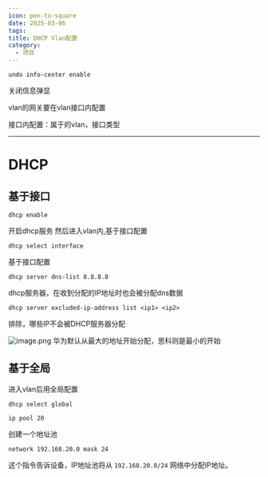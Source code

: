 ```yaml
---
icon: pen-to-square
date: 2025-03-06
tags: 
title: DHCP Vlan配置
category:
  - 项目
---
```

```shell
undo info-center enable
```
关闭信息弹显

vlan的网关要在vlan接口内配置

接口内配置：属于的vlan，接口类型



---

# DHCP
## 基于接口
```
dhcp enable
```
开启dhcp服务
然后进入vlan内,基于接口配置
```
dhcp select interface
```
基于接口配置
```
dhcp server dns-list 8.8.8.8
```
dhcp服务器，在收到分配的IP地址时也会被分配dns数据
```
dhcp server excluded-ip-address list <ip1> <ip2>
```
排除，哪些IP不会被DHCP服务器分配

![image.png](https://cdn.jsdelivr.net/gh/fakeppa/blog-img/20250306172100.png)
 华为默认从最大的地址开始分配，思科则是最小的开始
 

##  基于全局
进入vlan后用全局配置
```
dhcp select global
```

```
ip pool 20
```
创建一个地址池
```
network 192.168.20.0 mask 24
```
这个指令告诉设备，IP地址池将从 `192.168.20.0/24` 网络中分配IP地址。

